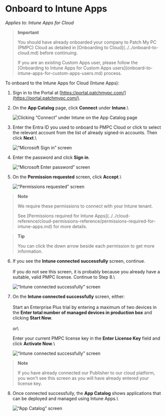 # Onboard to Intune Apps

_Applies to: Intune Apps for Cloud_

> **Important**
>
> You should have already onboarded your company to Patch My PC (PMPC) Cloud as detailed in \[Onboarding to Cloud]\(../../onboard-to-cloud.md) before continuing.
>
> If you are an existing Custom Apps user, please follow the \[Onboarding to Intune Apps for Custom Apps users]\(onboard-to-intune-apps-for-custom-apps-users.md) process.

To onboard to the Intune Apps for Cloud (Intune Apps):

1. Sign in to the Portal at [https://portal.patchmypc.com/](https://portal.patchmypc.com/).
2.  On the **App Catalog** page, click **Connect** under **Intune**.\\

    ![Clicking “Connect” under Intune on the App Catalog page](../../../.gitbook/assets/image-\(1745\).png)
3.  Enter the Entra ID you used to onboard to PMPC Cloud or click to select the relevant account from the list of already signed-in accounts. Then click **Next**.\\

    ![“Microsoft Sign in” screen](../../../.gitbook/assets/image-\(926\).png)
4.  Enter the password and click **Sign in**.

    ![“Microsoft Enter password” screen](../../../.gitbook/assets/image-\(927\).png)
5.  On the **Permission requested** screen, click **Accept**.\\

    ![“Permissions requested” screen](../../../.gitbook/assets/image-\(929\).png)

> **Note**
>
> We require these permissions to connect with your Intune tenant.
>
> See \[Permissions required for Intune Apps]\(../../cloud-reference/cloud-permissions-reference/permissions-required-for-intune-apps.md) for more details.

> **Tip**
>
> You can click the down arrow beside each permission to get more information.

6.  If you see the **Intune connected successfully** screen, continue.\
    \
    If you do not see this screen, it is probably because you already have a suitable, valid PMPC license. Continue to Step 8.\\

    ![“Intune connected successfully” screen](../../../.gitbook/assets/image-\(930\).png)
7.  On the **Intune connected successfully** screen, either:\
    \
    Start an Enterprise Plus trial by entering a maximum of two devices in the **Enter total number of managed devices in production box** and clicking **Start Now**.\
    \
    or\\

    Enter your current PMPC license key in the **Enter License Key** field and click **Activate Now**.\\

    ![“Intune connected successfully” screen](../../../.gitbook/assets/image-\(931\).png)

> **Note**
>
> If you have already connected our Publisher to our cloud platform, you won’t see this screen as you will have already entered your license key.

8.  Once connected successfully, the **App Catalog** shows applications that can be deployed and managed using Intune Apps.\\

    ![“App Catalog” screen](../../../.gitbook/assets/image-\(1747\).png)

